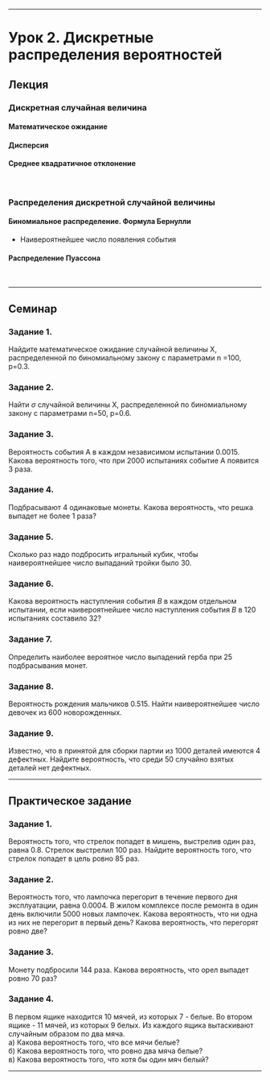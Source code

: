 ***
# Урок 2. Дискретные распределения вероятностей

## Лекция
### Дискретная случайная величина
#### Математическое ожидание
#### Дисперсия
#### Среднее квадратичное отклонение
<br>

### Распределения дискретной случайной величины
#### Биномиальное распределение. Формула Бернулли
* Наивероятнейшее число появления события
#### Распределение Пуассона
<br>

***
## Семинар

### Задание 1.
Найдите математическое ожидание случайной величины X, распределенной по биномиальному закону с параметрами n =100, р=0.3.

### Задание 2.
Найти $σ$ случайной величины Х, распределенной по биномиальному закону с параметрами n=50, p=0.6.

### Задание 3.
Вероятность события А в каждом независимом испытании 0.0015. Какова вероятность того, что при 2000 испытаниях событие А появится 3 раза.

### Задание 4.
Подбрасывают 4 одинаковые монеты. Какова вероятность, что решка выпадет не более 1 раза?

### Задание 5.
Сколько раз надо подбросить игральный кубик, чтобы наивероятнейшее число выпаданий тройки было 30.

### Задание 6.
Какова вероятность наступления события $B$ в каждом отдельном испытании, если наивероятнейшее число наступления события $B$ в 120 испытаниях составило 32?

### Задание 7.
Определить наиболее вероятное число выпадений герба при 25 подбрасывания монет.

### Задание 8.
Вероятность рождения мальчиков 0.515. Найти наивероятнейшее число девочек из 600 новорожденных.

### Задание 9.
Известно, что в принятой для сборки партии из 1000 деталей имеются 4 дефектных. Найдите вероятность, что среди 50 случайно взятых деталей нет дефектных.

***
## Практическое задание

### Задание 1.
Вероятность того, что стрелок попадет в мишень, выстрелив один раз, равна 0.8. Стрелок выстрелил 100 раз. Найдите вероятность того, что стрелок попадет в цель ровно 85 раз.

### Задание 2.
Вероятность того, что лампочка перегорит в течение первого дня эксплуатации, равна 0.0004. В жилом комплексе после ремонта в один день включили 5000 новых лампочек. Какова вероятность, что ни одна из них не перегорит в первый день? Какова вероятность, что перегорят ровно две?

### Задание 3.
Монету подбросили 144 раза. Какова вероятность, что орел выпадет ровно 70 раз?

### Задание 4.
В первом ящике находится 10 мячей, из которых 7 - белые. Во втором ящике - 11 мячей, из которых 9 белых. Из каждого ящика вытаскивают случайным образом по два мяча.\
а) Какова вероятность того, что все мячи белые? \
б) Какова вероятность того, что ровно два мяча белые? \
в) Какова вероятность того, что хотя бы один мяч белый?

***